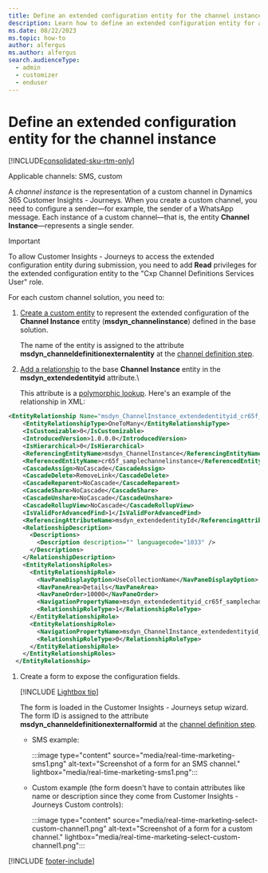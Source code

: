 ```yaml
---
title: Define an extended configuration entity for the channel instance
description: Learn how to define an extended configuration entity for a custom channel instance in Dynamics 365 Customer Insights - Journeys.
ms.date: 08/22/2023
ms.topic: how-to
author: alfergus
ms.author: alfergus
search.audienceType: 
  - admin
  - customizer
  - enduser
---
```


# Define an extended configuration entity for the channel instance

[!INCLUDE[consolidated-sku-rtm-only](../includes/consolidated-sku-rtm-only.md)]

Applicable channels: SMS, custom

A *channel instance* is the representation of a custom channel in Dynamics 365 Customer Insights - Journeys. When you create a custom channel, you need to configure a sender&mdash;for example, the sender of a WhatsApp message. Each instance of a custom channel&mdash;that is, the entity **Channel Instance**&mdash;represents a single sender.

> [!IMPORTANT]
> To allow Customer Insights - Journeys to access the extended configuration entity during submission, you need to add **Read** privileges for the extended configuration entity to the "Cxp Channel Definitions Services User" role.

For each custom channel solution, you need to:

1. [Create a custom entity](/dynamics365/customerengagement/on-premises/customize/create-entities) to represent the extended configuration of the **Channel Instance** entity (**msdyn_channelinstance**) defined in the base solution.

    The name of the entity is assigned to the attribute **msdyn_channeldefinitionexternalentity** at the [channel definition step](real-time-marketing-define-channel-definition.md).

1. [Add a relationship](/dynamics365/customerengagement/on-premises/customize/create-and-edit-1n-relationships) to the base **Channel Instance** entity in the **msdyn_extendedentityid** attribute.\

    This attribute is a [polymorphic lookup](/power-apps/developer/data-platform/webapi/multitable-lookup). Here's an example of the relationship in XML:

```xml
<EntityRelationship Name="msdyn_ChannelInstance_extendedentityid_cr65f_samplechannelinstance">
    <EntityRelationshipType>OneToMany</EntityRelationshipType>
    <IsCustomizable>0</IsCustomizable>
    <IntroducedVersion>1.0.0.0</IntroducedVersion>
    <IsHierarchical>0</IsHierarchical>
    <ReferencingEntityName>msdyn_ChannelInstance</ReferencingEntityName>
    <ReferencedEntityName>cr65f_samplechannelinstance</ReferencedEntityName>
    <CascadeAssign>NoCascade</CascadeAssign>
    <CascadeDelete>RemoveLink</CascadeDelete>
    <CascadeReparent>NoCascade</CascadeReparent>
    <CascadeShare>NoCascade</CascadeShare>
    <CascadeUnshare>NoCascade</CascadeUnshare>
    <CascadeRollupView>NoCascade</CascadeRollupView>
    <IsValidForAdvancedFind>1</IsValidForAdvancedFind>
    <ReferencingAttributeName>msdyn_extendedentityId</ReferencingAttributeName>
    <RelationshipDescription>
      <Descriptions>
        <Description description="" languagecode="1033" />
      </Descriptions>
    </RelationshipDescription>
    <EntityRelationshipRoles>
      <EntityRelationshipRole>
        <NavPaneDisplayOption>UseCollectionName</NavPaneDisplayOption>
        <NavPaneArea>Details</NavPaneArea>
        <NavPaneOrder>10000</NavPaneOrder>
        <NavigationPropertyName>msdyn_extendedentityid_cr65f_samplechannelinstance</NavigationPropertyName>
        <RelationshipRoleType>1</RelationshipRoleType>
      </EntityRelationshipRole>
      <EntityRelationshipRole>
        <NavigationPropertyName>msdyn_ChannelInstance_extendedentityid_cr65f_samplechannelinstance</NavigationPropertyName>
        <RelationshipRoleType>0</RelationshipRoleType>
      </EntityRelationshipRole>
    </EntityRelationshipRoles>
  </EntityRelationship>
```

1. Create a form to expose the configuration fields.

    [!INCLUDE [Lightbox tip](~/../shared-content/shared/lightbox-tip.md)]

    The form is loaded in the Customer Insights - Journeys setup wizard. The form ID is assigned to the attribute **msdyn_channeldefinitionexternalformid** at the [channel definition step](real-time-marketing-define-channel-definition.md).

    - SMS example:

      :::image type="content" source="media/real-time-marketing-sms1.png" alt-text="Screenshot of a form for an SMS channel." lightbox="media/real-time-marketing-sms1.png":::
    <!-- EDITOR'S NOTE: Please crop the screenshot IAW the new [screenshot guidelines](/bacx/screenshots-for-bap?branch=main).-->

    - Custom example (the form doesn't have to contain attributes like name or description since they come from Customer Insights - Journeys Custom controls):

      :::image type="content" source="media/real-time-marketing-select-custom-channel1.png" alt-text="Screenshot of a form for a custom channel." lightbox="media/real-time-marketing-select-custom-channel1.png":::
    <!-- EDITOR'S NOTE: Please crop the screenshot IAW the new [screenshot guidelines](/bacx/screenshots-for-bap?branch=main).-->

[!INCLUDE [footer-include](../includes/footer-banner.md)]
